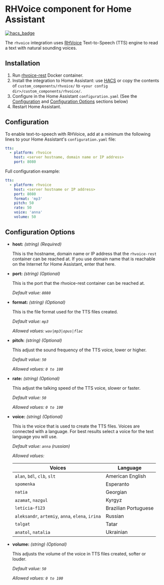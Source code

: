 # RHVoice component for Home Assistant

[![hacs_badge](https://img.shields.io/badge/HACS-Default-orange.svg)](https://github.com/custom-components/hacs)

The `rhvoice` integration uses [RHVoice](https://github.com/Olga-Yakovleva/RHVoice) Text-to-Speech (TTS) engine to read a text with natural sounding voices.

## Installation

1. Run [rhvoice-rest](https://hub.docker.com/r/aculeasis/rhvoice-rest/) Docker container.
2. Install the integration to Home Assistant: use [HACS](https://hacs.xyz/) or copy the contents of `custom_components/rhvoice/` to `<your config dir>/custom_components/rhvoice/`.
3. Configure in the Home Assistant `configuration.yaml` (See the [Configuration](#configuration) and [Configuration Options](#configuration-options) sections below)
4. Restart Home Assistant.

## <a name="configuration"></a> Configuration

To enable text-to-speech with RHVoice, add at a minimum the following lines to your Home Assistant's `configuration.yaml` file:

```yaml
tts:
  - platform: rhvoice
    host: <server hostname, domain name or IP address>
    port: 8080
```

Full configuration example:

```yaml
tts:
  - platform: rhvoice
    host: <server hostname or IP address>
    port: 8080
    format: 'mp3'
    pitch: 50
    rate: 50
    voice: 'anna'
    volume: 50
```

## <a name="configuration-options"></a> Configuration Options

- **host:** *(string) (Required)*

  This is the hostname, domain name or IP address that the `rhvoice-rest` container can be reached at. If you use domain name that is reachable on the Internet for Home Assistant, enter that here.

- **port:** *(string) (Optional)*

  This is the port that the rhvoice-rest container can be reached at.

    *Default value: `8080`*

- **format:** *(string) (Optional)*

  This is the file format used for the TTS files created.

    *Default value: `mp3`*

    *Allowed values: `wav|mp3|opus|flac`*

- **pitch:** *(string) (Optional)*

    This adjust the sound frequency of the TTS voice, lower or higher.

    *Default value: `50`*

    *Allowed values: `0 to 100`*

- **rate:** *(string) (Optional)*

    This adjust the talking speed of the TTS voice, slower or faster.

    *Default value: `50`*

    *Allowed values: `0 to 100`*

- **voice:** *(string) (Optional)*

    This is the voice that is used to create the TTS files. Voices are connected with a language. For best results select a voice for the text language you will use.

    *Default value: `anna` (russian)*

    *Allowed values:*

    | Voices                                           | Language             |
    |--------------------------------------------------|----------------------|
    | `alan`, `bdl`, `clb`, `slt`                      | American English     |
    | `spomenka`                                       | Esperanto            |
    | `natia`                                          | Georgian             |
    | `azamat`, `nazgul`                               | Kyrgyz               |
    | `letícia-f123`                                   | Brazilian Portuguese |
    | `aleksandr`, `artemiy`, `anna`, `elena`, `irina` | Russian              |
    | `talgat`                                         | Tatar                |
    | `anatol`, `natalia`                              | Ukrainian            |

- **volume:** *(string) (Optional)*

    This adjusts the volume of the voice in TTS files created, softer or louder.

    *Default value: `50`*

    *Allowed values: `0 to 100`*
